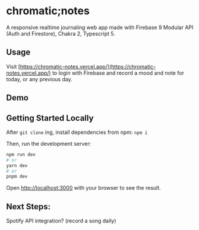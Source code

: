 # chromatic;notes
A responsive realtime journaling web app made with Firebase 9 Modular API (Auth and Firestore), Chakra 2, Typescript 5.

## Usage
Visit [https://chromatic-notes.vercel.app/](https://chromatic-notes.vercel.app/) to login with Firebase and record a mood and note for today, or any previous day.

## Demo


## Getting Started Locally
After `git clone` ing, install dependencies from npm: ```npm i```

Then, run the development server:

```bash
npm run dev
# or
yarn dev
# or
pnpm dev
```

Open [http://localhost:3000](http://localhost:3000) with your browser to see the result.


## Next Steps:
Spotify API integration? (record a song daily)

